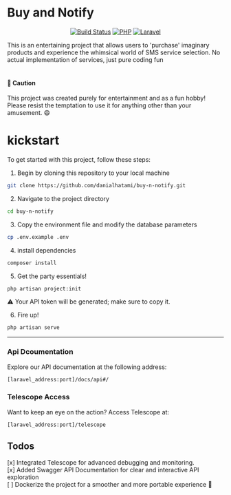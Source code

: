 # Buy and Notify

<p align="center">
<a href="https://github.com/danialhatami/buy-n-notify/actions"><img src="https://github.com/danialhatami/buy-n-notify/actions/workflows/laravel.yml/badge.svg" alt="Build Status"></a>
<a href="https://github.com/danialhatami/buy-n-notify/actions"><img src="https://img.shields.io/badge/PHP-8.1-blue" alt="PHP"></a>
<a href="https://github.com/danialhatami/buy-n-notify/"><img src="https://img.shields.io/badge/Laravel-10-red" alt="Laravel"></a>
</p>

This is an entertaining project that allows users to 'purchase' imaginary products and experience the whimsical world of SMS service selection. No actual implementation of services, just pure coding fun
<br> <br>
#### 🚨 Caution
This project was created purely for entertainment and as a fun hobby! Please resist the temptation to use it for anything other than your amusement. 😄

# kickstart
To get started with this project, follow these steps:

1. Begin by cloning this repository to your local machine

```bash
git clone https://github.com/danialhatami/buy-n-notify.git
```
2. Navigate to the project directory

```bash
cd buy-n-notify
```

3. Copy the environment file and modify the database parameters
```bash 
cp .env.example .env
```

4. install dependencies
```bash
composer install 
```
5. Get the party essentials!
```bash
php artisan project:init
```
⚠️ Your API token will be generated; make sure to copy it.

6. Fire up!
```bash
php artisan serve
```
-----

### Api Dcoumentation

Explore our API documentation at the following address:

```html
[laravel_address:port]/docs/api#/
```

### Telescope Access
Want to keep an eye on the action? Access Telescope at:
```html
[laravel_address:port]/telescope
```

## Todos
[x] Integrated Telescope for advanced debugging and monitoring.<br>
[x] Added Swagger API Documentation for clear and interactive API exploration<br>
[ ] Dockerize the project for a smoother and more portable experience 🍱<br>

